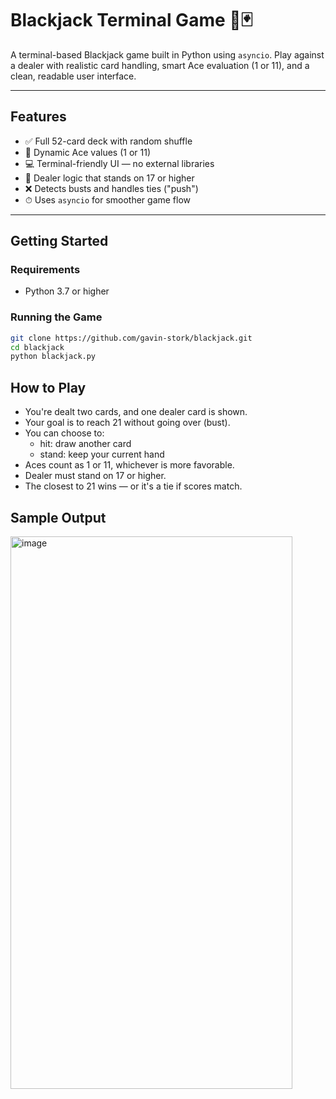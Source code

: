 # Blackjack Terminal Game 🎲🃏

A terminal-based Blackjack game built in Python using `asyncio`. Play against a dealer with realistic card handling, smart Ace evaluation (1 or 11), and a clean, readable user interface.

---

## Features

- ✅ Full 52-card deck with random shuffle  
- 🧠 Dynamic Ace values (1 or 11)  
- 💻 Terminal-friendly UI — no external libraries  
- 🤖 Dealer logic that stands on 17 or higher  
- ❌ Detects busts and handles ties ("push")  
- ⏱ Uses `asyncio` for smoother game flow  

---

## Getting Started

### Requirements

- Python 3.7 or higher

### Running the Game

```bash
git clone https://github.com/gavin-stork/blackjack.git
cd blackjack
python blackjack.py
```

## How to Play
- You're dealt two cards, and one dealer card is shown.
- Your goal is to reach 21 without going over (bust).
- You can choose to:
  - hit: draw another card
  - stand: keep your current hand
- Aces count as 1 or 11, whichever is more favorable.
- Dealer must stand on 17 or higher.
- The closest to 21 wins — or it's a tie if scores match.

## Sample Output
<img width="451" height="884" alt="image" src="https://github.com/user-attachments/assets/6449dc61-f566-428c-a089-868d0dc80165" />

